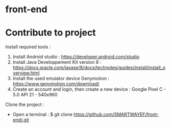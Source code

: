 # front-end


# Contribute to project

Install required tools :

1) Install Android studio : https://developer.android.com/studio
2) Install Java Developpement Kit version 8 : https://docs.oracle.com/javase/8/docs/technotes/guides/install/install_overview.html
3) Install the used emulator device Genymotion :  https://www.genymotion.com/download/
4) Create an account and login, then create a new device : Google Pixel C - 5.0 API 21 - 540x960

Clone the project :

 - Open a terminal : $ git clone https://github.com/SMARTWAYEF/front-end/.git
